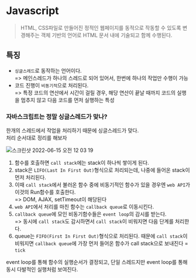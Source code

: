 # Javascript

> HTML, CSS파일로 만들어진 정적인 웹페이지를 동적으로 작동할 수 있도록 변경해주는 객체 기반의 언어로 HTML 문서 내에 기술되고 함께 수행된다.

## 특징

- `싱글스레드`로 동작하는 언어이다. <br />
  => 메인스레드가 하나의 스레드로 되어 있어서, 한번에 하나의 작업만 수행이 가능<br />
- 코드 진행이 `비동기적`으로 처리된다.<br />
  => 특정 코드의 연산에서 시간이 걸릴 경우, 해당 연산이 끝날 때까지 코드의 실행을 멈추지 않고 다음 코드를 먼저 실행하는 특성

### 자바스크립트는 정말 싱글스레드가 맞나?

한개의 스레드에서 작업을 처리하기 때문에 싱글스레드가 맞다. <br />
처리 순서대로 정리를 해보자<br />

![스크린샷 2022-06-15 오전 12 03 19](https://user-images.githubusercontent.com/58814562/175476764-bfc1e7e4-5f18-4b12-9655-d63931612a38.png)

1. 함수를 호출하면 `call stack`에는 stack이 하나씩 쌓이게 된다.
2. stack은 `LIFO(Last In First Out)`형식으로 처리되는데, 나중에 들어온 stack이 먼저 처리된다.<br />
3. 이때 `call stack`에서 불러온 함수 중에 비동기적인 함수가 있을 경우엔 `web API`가 이것의 Run함수를 호출한다.<br />
   => DOM, AJAX, setTimeout이 해당된다
4. `web API`에서 처리를 마친 함수는 `callback queue`로 이동시킨다.
5. `callback queue`에 모인 비동기함수들은 `event loop`의 감시를 받는다.<br />
   => 동시에 `call stack`도 감시하면서 `call stack`이 비워지면 다음 단계를 처리한다.
6. queue는 `FIFO(First In First Out)`형식으로 처리된다. 때문에 `call stack`이 비워지면 `callback queue`에 가장 먼저 들어온 함수가 call stack으로 보내진다 = `tick`

event loop를 통해 함수의 실행순서가 결정되고, 단일 스레드지만 event loop를 통해 동시 다발적인 실행처럼 보여진다.
